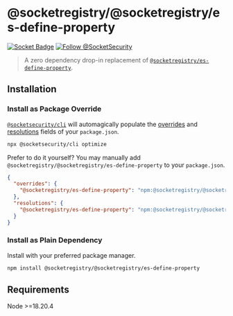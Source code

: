 # @socketregistry/@socketregistry/es-define-property

[![Socket Badge](https://socket.dev/api/badge/npm/package/@socketregistry/@socketregistry/es-define-property)](https://socket.dev/npm/package/@socketregistry/@socketregistry/es-define-property)
[![Follow @SocketSecurity](https://img.shields.io/twitter/follow/SocketSecurity?style=social)](https://twitter.com/SocketSecurity)

> A zero dependency drop-in replacement of
> [`@socketregistry/es-define-property`](https://www.npmjs.com/package/@socketregistry/es-define-property).

## Installation

### Install as Package Override

[`@socketsecurity/cli`](https://www.npmjs.com/package/@socketsecurity/cli) will
automagically populate the
[overrides](https://docs.npmjs.com/cli/v9/configuring-npm/package-json#overrides)
and [resolutions](https://yarnpkg.com/configuration/manifest#resolutions) fields
of your `package.json`.

```sh
npx @socketsecurity/cli optimize
```

Prefer to do it yourself? You may manually add
`@socketregistry/@socketregistry/es-define-property` to your `package.json`.

```json
{
  "overrides": {
    "@socketregistry/es-define-property": "npm:@socketregistry/@socketregistry/es-define-property@^1"
  },
  "resolutions": {
    "@socketregistry/es-define-property": "npm:@socketregistry/@socketregistry/es-define-property@^1"
  }
}
```

### Install as Plain Dependency

Install with your preferred package manager.

```sh
npm install @socketregistry/@socketregistry/es-define-property
```

## Requirements

Node &gt;=18.20.4
